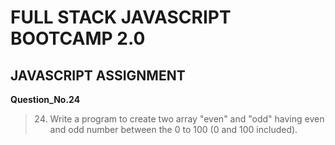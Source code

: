 # FULL STACK JAVASCRIPT BOOTCAMP 2.0

## JAVASCRIPT ASSIGNMENT

**Question_No.24**

>24. Write a program to create two array "even" and "odd" having even and odd number between the 0 to 100 (0 and 100 included).